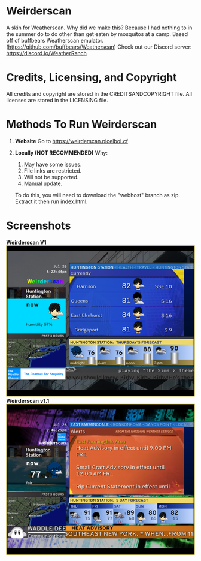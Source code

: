 ﻿# Weirderscan
A skin for Weatherscan. 
Why did we make this? Because I had nothing to in the summer do to do other than get eaten by mosquitos at a camp.
Based off of buffbears Weatherscan emulator. (https://github.com/buffbears/Weatherscan)
Check out our Discord server: https://discord.io/WeatherRanch
# Credits, Licensing, and Copyright
All credits and copyright are stored in the CREDITSANDCOPYRIGHT file.
All licenses are stored in the LICENSING file.
# Methods To Run Weirderscan

 

 1. **Website**
	Go to https://weirderscan.picelboi.cf 
 2. **Locally (NOT RECOMMENDED)**
	 Why:
	 1. May have some issues.
	 2. File links are restricted.
	 3. Will not be supported.
	 4. Manual update.

	To do this, you will need to download the "webhost" branch as zip.
	Extract it then run index.html.
# Screenshots
**Weirderscan V1**
![Weirderscan V1](https://raw.githubusercontent.com/PicelBoi/Weirderscan/Extras/weirderscan_v1.PNG)**Weirderscan v1.1**
![Weirderscan V1](https://raw.githubusercontent.com/PicelBoi/Weirderscan/Extras/weirderscan_v1.1.PNG)
